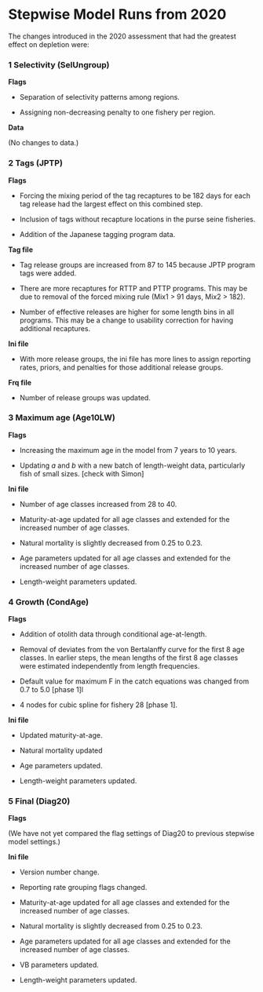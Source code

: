 # Stepwise Model Runs from 2020

The changes introduced in the 2020 assessment that had the greatest effect on
depletion were:

### 1 Selectivity (**SelUngroup**)

**Flags**

- Separation of selectivity patterns among regions.

- Assigning non-decreasing penalty to one fishery per region.

**Data**

(No changes to data.)

### 2 Tags (**JPTP**)

**Flags**

- Forcing the mixing period of the tag recaptures to be 182 days for each tag
  release had the largest effect on this combined step.

- Inclusion of tags without recapture locations in the purse seine fisheries.

- Addition of the Japanese tagging program data.

**Tag file**

- Tag release groups are increased from 87 to 145 because JPTP program tags were
  added.

- There are more recaptures for RTTP and PTTP programs. This may be due to
  removal of the forced mixing rule (Mix1 > 91 days, Mix2 > 182).

- Number of effective releases are higher for some length bins in all programs.
  This may be a change to usability correction for having additional recaptures.

**Ini file**

- With more release groups, the ini file has more lines to assign reporting
  rates, priors, and penalties for those additional release groups.

**Frq file**

- Number of release groups was updated.

### 3 Maximum age (**Age10LW**)

**Flags**

- Increasing the maximum age in the model from 7 years to 10 years.

- Updating *a* and *b* with a new batch of length-weight data, particularly fish
  of small sizes. [check with Simon]

**Ini file**

- Number of age classes increased from 28 to 40.

- Maturity-at-age updated for all age classes and extended for the increased
  number of age classes.

- Natural mortality is slightly decreased from 0.25 to 0.23.

- Age parameters updated for all age classes and extended for the increased
  number of age classes.

- Length-weight parameters updated.

### 4 Growth (**CondAge**)

**Flags**

- Addition of otolith data through conditional age-at-length.

- Removal of deviates from the von Bertalanffy curve for the first 8 age
  classes. In earlier steps, the mean lengths of the first 8 age classes were
  estimated independently from length frequencies.

- Default value for maximum F in the catch equations was changed from 0.7 to 5.0
  [phase 1]l

- 4 nodes for cubic spline for fishery 28 [phase 1].

**Ini file**

- Updated maturity-at-age.

- Natural mortality updated

- Age parameters updated.

- Length-weight parameters updated.

### 5 Final (**Diag20**)

**Flags**

(We have not yet compared the flag settings of Diag20 to previous stepwise model
settings.)

**Ini file**

- Version number change.

- Reporting rate grouping flags changed.

- Maturity-at-age updated for all age classes and extended for the increased
  number of age classes.

- Natural mortality is slightly decreased from 0.25 to 0.23.

- Age parameters updated for all age classes and extended for the increased
  number of age classes.

- VB parameters updated.

- Length-weight parameters updated.
